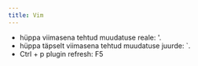 ```yaml
---
title: Vim
---
```


* hüppa viimasena tehtud muudatuse reale: '.
* hüppa täpselt viimasena tehtud muudatuse juurde: `.
* Ctrl + p plugin refresh: F5
